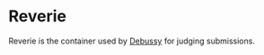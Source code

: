 # Reverie

Reverie is the container used by [Debussy](https://github.com/ravelpt-org/debussy) for judging submissions.
